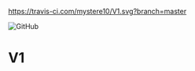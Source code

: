 https://travis-ci.com/mystere10/V1.svg?branch=master

![GitHub](https://img.shields.io/github/license/mashape/apistatus.svg)


# V1